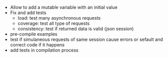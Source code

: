 - Allow to add a mutable variable with an initial value
- Fix and add tests
	- load: test many asynchronous requests
	- coverage: test all type of requests
	- consistency: test if returned data is valid (json session)
- pre-compile examples
- test if simulaneous requests of same session cause errors or sefault and correct code if it happens
- add tests in compilation process